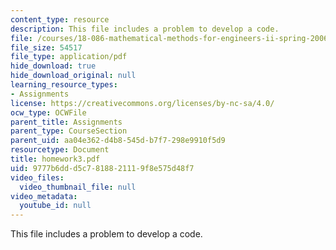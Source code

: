 ```yaml
---
content_type: resource
description: This file includes a problem to develop a code.
file: /courses/18-086-mathematical-methods-for-engineers-ii-spring-2006/9777b6ddd5c7818821119f8e575d48f7_homework3.pdf
file_size: 54517
file_type: application/pdf
hide_download: true
hide_download_original: null
learning_resource_types:
- Assignments
license: https://creativecommons.org/licenses/by-nc-sa/4.0/
ocw_type: OCWFile
parent_title: Assignments
parent_type: CourseSection
parent_uid: aa04e362-d4b8-545d-b7f7-298e9910f5d9
resourcetype: Document
title: homework3.pdf
uid: 9777b6dd-d5c7-8188-2111-9f8e575d48f7
video_files:
  video_thumbnail_file: null
video_metadata:
  youtube_id: null
---
```

This file includes a problem to develop a code.